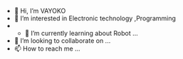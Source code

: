 - 👋 Hi, I’m VAYOKO
- 👀 I’m interested in Electronic technology ,Programming 
- - 🌱 I’m currently learning about Robot ...
- 💞️ I’m looking to collaborate on ...
- 📫 How to reach me ...

<!---
VAYOKO/VAYOKO is a ✨ special ✨ repository because its `README.md` (this file) appears on your GitHub profile.
You can click the Preview link to take a look at your changes.
--->
